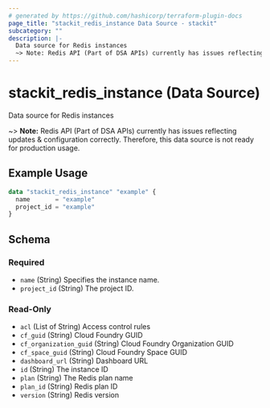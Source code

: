 ```yaml
---
# generated by https://github.com/hashicorp/terraform-plugin-docs
page_title: "stackit_redis_instance Data Source - stackit"
subcategory: ""
description: |-
  Data source for Redis instances
  ~> Note: Redis API (Part of DSA APIs) currently has issues reflecting updates & configuration correctly. Therefore, this data source is not ready for production usage.
---
```


# stackit_redis_instance (Data Source)

Data source for Redis instances

~> **Note:** Redis API (Part of DSA APIs) currently has issues reflecting updates & configuration correctly. Therefore, this data source is not ready for production usage.

## Example Usage

```terraform
data "stackit_redis_instance" "example" {
  name       = "example"
  project_id = "example"
}
```

<!-- schema generated by tfplugindocs -->
## Schema

### Required

- `name` (String) Specifies the instance name.
- `project_id` (String) The project ID.

### Read-Only

- `acl` (List of String) Access control rules
- `cf_guid` (String) Cloud Foundry GUID
- `cf_organization_guid` (String) Cloud Foundry Organization GUID
- `cf_space_guid` (String) Cloud Foundry Space GUID
- `dashboard_url` (String) Dashboard URL
- `id` (String) The instance ID
- `plan` (String) The Redis plan name
- `plan_id` (String) Redis plan ID
- `version` (String) Redis version
